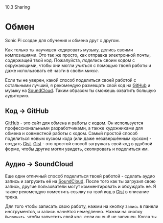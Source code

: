 10.3 Sharing

# Обмен

Sonic Pi создан для обучения и обмена друг с другом. 

Как только ты научишся кодировать музыку, делись своими композициями. Это так
же просто, как отправка электронной почты, содержащей твой код. Пожалуйста,
*поделись* своим кодом с окружающими, чтобы они могли *учиться* с помощью твоей
работы и даже использовать её части в своём *миксе*. 

Если ты не уверен, какой способ поделиться своей работой с остальными лучший,
я рекомендую размещать свой код на [GitHub][1] и музыку на
[SoundCloud][2]. Таким образом ты сможешь охватить 
большую аудиторию.

## Код -> GitHub

[GitHub][1] - это сайт для обмена и работы с кодом. Он
используется профессиональными разработчиками, а также художниками для обмена
и совместной работы с кодом. Самый простой способ поделиться новым куском кода
(или даже незавершённым куском) - создать [Gist][3].
[Gist][3] - это простой способ загружать свой код в
удобной форме, чтобы другие могли увидеть, скопировать и поделиться им.

## Аудио -> SoundCloud

Еще один отличный способ поделиться твоей работой - сделать аудио запись и
загрузить её на [SoundCloud][2]. После того как ты
загрузил свою запись, другие пользователи могут комментировать и обсуждать её.
Я также рекомендую поместить ссылку на твой код в
[Gist][3] в описание трека.

Для того чтобы записать свою работу, нажми на кнопку `Запись` в панели
инструментов, и запись начнётся немедленно. Нажми на кнопку `Выполнить`, чтобы
запустить свой код, если он ещё не запущен. Когда ты закончишь запись, нажми
мигающую кнопку `Запись` снова, и тебе будет предложено ввести имя файла.
Запись будет сохранена в формате WAV-файл, который можно редактировать и
конвертировать в МР3 любым аудиоредактором с открытым исходным кодом (попробуй,
например, Audacity).

## Надежда

Я призываю тебя делиться своей работой и действительно надеюсь, что мы все
будем учить друг друга новым трюкам и развиваться вместе с Sonic Pi. Я
действительно очень воодушевлён тем, что у тебя будет, что показать мне.

[1]: https://github.com
[2]: https://soundcloud.com
[3]: https://gist.github.com
